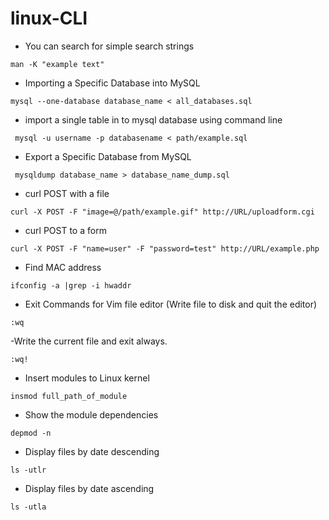 # linux-CLI

- You can search for simple search strings
```{r, engine='bash', code_block_name} 
man -K "example text"
```
- Importing a Specific Database into MySQL
```{r, engine='bash', code_block_name} 
mysql --one-database database_name < all_databases.sql
```
- import a single table in to mysql database using command line
```{r, engine='bash', code_block_name} 
 mysql -u username -p databasename < path/example.sql
```
- Export a Specific Database from MySQL
```{r, engine='bash', code_block_name} 
 mysqldump database_name > database_name_dump.sql
```
- curl POST with a file
```{r, engine='bash', code_block_name} 
curl -X POST -F "image=@/path/example.gif" http://URL/uploadform.cgi
```
- curl POST to a form
```{r, engine='bash', code_block_name} 
curl -X POST -F "name=user" -F "password=test" http://URL/example.php
```
- Find MAC address
```{r, engine='bash', code_block_name} 
ifconfig -a |grep -i hwaddr
```
- Exit Commands for Vim file editor (Write file to disk and quit the editor)
```{r, engine='bash', code_block_name} 
:wq
```
-Write the current file and exit always.
```{r, engine='bash', code_block_name} 
:wq! 
```
- Insert modules to Linux kernel
```{r, engine='bash', code_block_name} 
insmod full_path_of_module 
```
- Show the module dependencies
```{r, engine='bash', code_block_name} 
depmod -n
```
- Display files by date descending
```{r, engine='bash', code_block_name} 
ls -utlr
```
- Display files by date ascending
```{r, engine='bash', code_block_name} 
ls -utla
```





